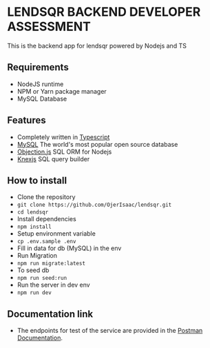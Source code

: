 # LENDSQR BACKEND DEVELOPER ASSESSMENT
This is the backend app for lendsqr powered by Nodejs and TS

## Requirements
- NodeJS runtime
- NPM or Yarn package manager
- MySQL Database

## Features
- Completely written in [Typescript](https://typescriptlang.org/)
- [MySQL](https://dev.mysql.com/doc/) The world's most popular open source database
- [Objection.js](https://vincit.github.io/objection.js/) SQL ORM for Nodejs
- [Knexjs](https://knexjs.org/) SQL query builder

## How to install
- Clone the repository
- `git clone https://github.com/OjerIsaac/lendsqr.git`
- `cd lendsqr`
- Install dependencies
- `npm install`
- Setup environment variable
- `cp .env.sample .env`
- Fill in data for db (MySQL) in the env
- Run Migration
- `npm run migrate:latest`
- To seed db
- `npm run seed:run`
- Run the server in dev env
- `npm run dev`

## Documentation link
- The endpoints for test of the service are provided in the [Postman Documentation](https://documenter.getpostman.com/view/25225100/2s8ZDa2LwK).